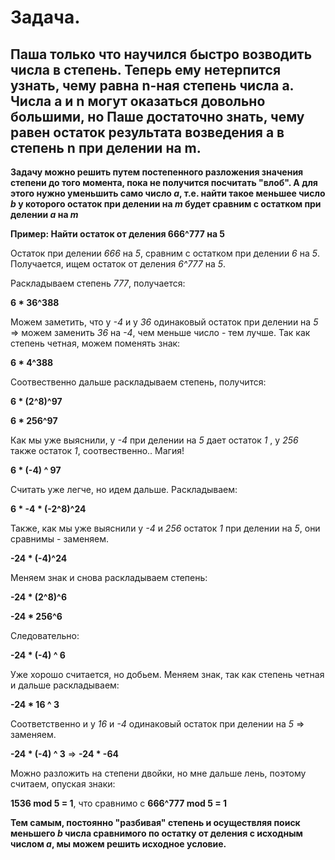 # Задача.
Паша только что научился быстро возводить числа в степень. Теперь ему нетерпится узнать, чему равна n-ная степень числа a. Числа a и n могут оказаться довольно большими, но Паше достаточно знать, чему равен остаток результата возведения a в степень n при делении на m.
---
**Задачу можно решить путем постепенного разложения значения степени до того момента, пока не получится посчитать "влоб". А для этого нужно уменьшить само число *a*, т.е. найти такое меньшее число *b* у которого остаток при делении на *m* будет сравним с остатком при делении *a* на *m***

**Пример: Найти остаток от деления 666^777 на 5**

Остаток при делении *666* на *5*, сравним с остатком при делении *6* на *5*. Получается, ищем остаток от деления *6^777* на *5*.

Раскладываем степень *777*, получается:

  **6 * 36^388**

Можем заметить, что у *-4* и у *36* одинаковый остаток при делении на *5* => можем заменить *36* на *-4*, чем меньше число - тем лучше.
Так как степень четная, можем поменять знак:

  **6 * 4^388**

Соотвественно дальше раскладываем степень, получится:

  **6 * (2^8)^97**

  **6 * 256^97**

Как мы уже выяснили, у *-4* при делении на *5* дает остаток *1* , у *256* также остаток *1*, соотвественно.. Магия!

  **6 * (-4) ^ 97**

Считать уже легче, но идем дальше. Раскладываем:

  **6 * -4 * (-2^8)^24**

Также, как мы уже выяснили у *-4* и *256* остаток *1* при делении на *5*, они сравнимы - заменяем.

  **-24 * (-4)^24**

Меняем знак и снова раскладываем степень:

  **-24 * (2^8)^6**

  **-24 * 256^6**

Следовательно:

  **-24 * (-4) ^ 6**

Уже хорошо считается, но добьем. Меняем знак, так как степень четная и дальше раскладываем:

  **-24 * 16 ^ 3**

Соответственно и у *16* и *-4* одинаковый остаток при делении на *5* => заменяем.

  **-24 * (-4) ^ 3** => **-24 * -64**

Можно разложить на степени двойки, но мне дальше лень, поэтому считаем, опуская знаки:

  **1536 mod 5 = 1**, что сравнимо с **666^777 mod 5 = 1**

**Тем самым, постоянно "разбивая" степень и осуществляя поиск меньшего *b* числа сравнимого по остатку от деления с исходным числом *a*, мы можем решить исходное условие.**
